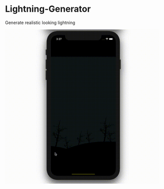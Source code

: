 # Lightning-Generator
Generate realistic looking lightning

![Alt Text](https://github.com/artturijalli/Lightning-Generator/blob/main/lightningStrikes.gif)
